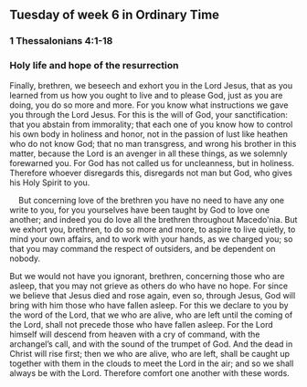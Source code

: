 ## Tuesday of week 6 in Ordinary Time

### 1 Thessalonians 4:1-18

### Holy life and hope of the resurrection

Finally, brethren, we beseech and exhort you in the Lord Jesus, that as you learned from us how you ought to live and to please God, just as you are doing, you do so more and more. For you know what instructions we gave you through the Lord Jesus. For this is the will of God, your sanctification: that you abstain from immorality; that each one of you know how to control his own body in holiness and honor, not in the passion of lust like heathen who do not know God; that no man transgress, and wrong his brother in this matter, because the Lord is an avenger in all these things, as we solemnly forewarned you. For God has not called us for uncleanness, but in holiness. Therefore whoever disregards this, disregards not man but God, who gives his Holy Spirit to you.

    But concerning love of the brethren you have no need to have any one write to you, for you yourselves have been taught by God to love one another; and indeed you do love all the brethren throughout Macedoʹnia. But we exhort you, brethren, to do so more and more, to aspire to live quietly, to mind your own affairs, and to work with your hands, as we charged you; so that you may command the respect of outsiders, and be dependent on nobody.

But we would not have you ignorant, brethren, concerning those who are asleep, that you may not grieve as others do who have no hope. For since we believe that Jesus died and rose again, even so, through Jesus, God will bring with him those who have fallen asleep. For this we declare to you by the word of the Lord, that we who are alive, who are left until the coming of the Lord, shall not precede those who have fallen asleep. For the Lord himself will descend from heaven with a cry of command, with the archangel’s call, and with the sound of the trumpet of God. And the dead in Christ will rise first; then we who are alive, who are left, shall be caught up together with them in the clouds to meet the Lord in the air; and so we shall always be with the Lord. Therefore comfort one another with these words.
